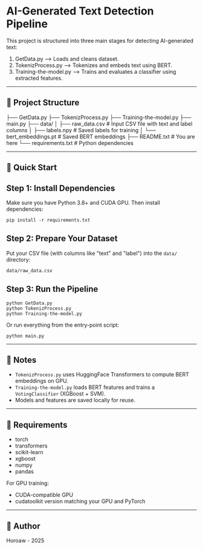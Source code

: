 AI-Generated Text Detection Pipeline
====================================

This project is structured into three main stages for detecting AI-generated text:

1. GetData.py             --> Loads and cleans dataset.
2. TokenizProcess.py      --> Tokenizes and embeds text using BERT.
3. Training-the-model.py  --> Trains and evaluates a classifier using extracted features.

--------------------------------------
📁 Project Structure
--------------------------------------

├── GetData.py
├── TokenizProcess.py
├── Training-the-model.py
├── main.py 
├── data/
│   ├── raw_data.csv         # Input CSV file with text and label columns
│   ├── labels.npy           # Saved labels for training
│   └── bert_embeddings.pt   # Saved BERT embeddings
├── README.txt               # You are here
└── requirements.txt         # Python dependencies

--------------------------------------
🚀 Quick Start
--------------------------------------

Step 1: Install Dependencies
----------------------------
Make sure you have Python 3.8+ and CUDA GPU. Then install dependencies:

    pip install -r requirements.txt

Step 2: Prepare Your Dataset
----------------------------
Put your CSV file (with columns like "text" and "label") into the `data/` directory:

    data/raw_data.csv

Step 3: Run the Pipeline
------------------------

    python GetData.py
    python TokenizProcess.py
    python Training-the-model.py

Or run everything from the entry-point script:

    python main.py

--------------------------------------
📌 Notes
--------------------------------------

- `TokenizProcess.py` uses HuggingFace Transformers to compute BERT embeddings on GPU.
- `Training-the-model.py` loads BERT features and trains a `VotingClassifier` (XGBoost + SVM).
- Models and features are saved locally for reuse.

--------------------------------------
🧪 Requirements
--------------------------------------

- torch
- transformers
- scikit-learn
- xgboost
- numpy
- pandas

For GPU training:
- CUDA-compatible GPU
- cudatoolkit version matching your GPU and PyTorch

--------------------------------------
📝 Author
--------------------------------------
Horoaw - 2025

